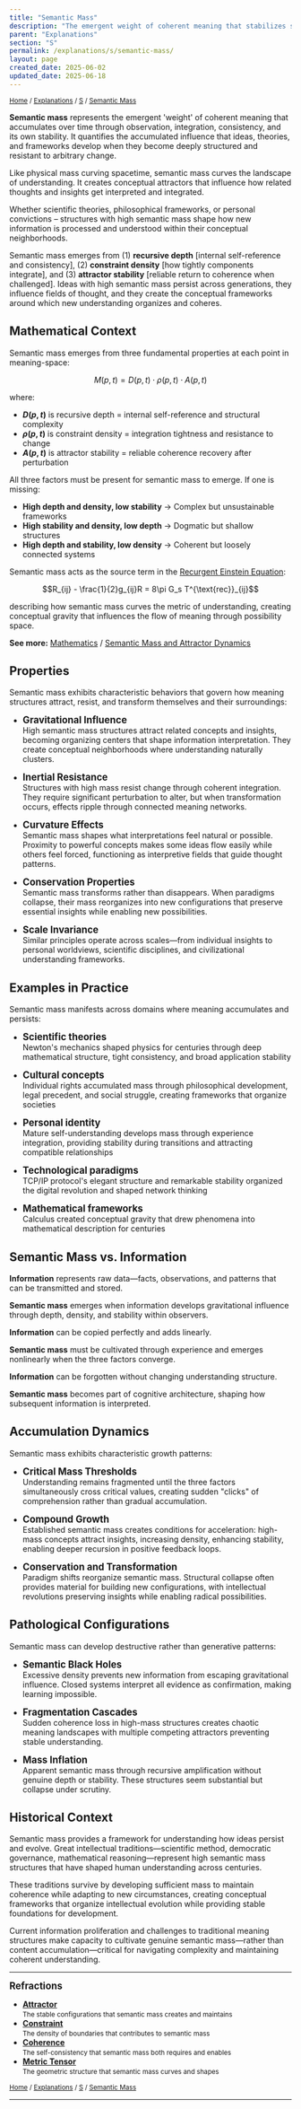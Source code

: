 ```yaml
---
title: "Semantic Mass"
description: "The emergent weight of coherent meaning that stabilizes structures and shapes the topology of understanding"
parent: "Explanations"
section: "S"
permalink: /explanations/s/semantic-mass/
layout: page
created_date: 2025-06-02
updated_date: 2025-06-18
---
```


<small>[Home](/) / [Explanations](/explanations/) / [S](/explanations/s/) / <u>Semantic Mass</u></small>

**Semantic mass** represents the emergent 'weight' of coherent meaning that accumulates over time through observation, integration, consistency, and its own stability. It quantifies the accumulated influence that ideas, theories, and frameworks develop when they become deeply structured and resistant to arbitrary change.

Like physical mass curving spacetime, semantic mass curves the landscape of understanding. It creates conceptual attractors that influence how related thoughts and insights get interpreted and integrated.

Whether scientific theories, philosophical frameworks, or personal convictions – structures with high semantic mass shape how new information is processed and understood within their conceptual neighborhoods.

Semantic mass emerges from (1) **recursive depth** [internal self-reference and consistency], (2) **constraint density** [how tightly components integrate], and (3) **attractor stability** [reliable return to coherence when challenged]. Ideas with high semantic mass persist across generations, they influence fields of thought, and they create the conceptual frameworks around which new understanding organizes and coheres.

## Mathematical Context

Semantic mass emerges from three fundamental properties at each point in meaning-space:

$$M(p,t) = D(p,t) \cdot \rho(p,t) \cdot A(p,t)$$

where:
- **$D(p,t)$** is recursive depth = internal self-reference and structural complexity
- **$\rho(p,t)$** is constraint density = integration tightness and resistance to change  
- **$A(p,t)$** is attractor stability = reliable coherence recovery after perturbation

All three factors must be present for semantic mass to emerge. If one is missing:

- **High depth and density, low stability** $\rightarrow$ Complex but unsustainable frameworks
- **High stability and density, low depth** $\rightarrow$ Dogmatic but shallow structures  
- **High depth and stability, low density** $\rightarrow$ Coherent but loosely connected systems

Semantic mass acts as the source term in the [Recurgent Einstein Equation](/math/05-semantic-mass/#52-recurgent-einstein-equation/):

$$R_{ij} - \frac{1}{2}g_{ij}R = 8\pi G_s T^{\text{rec}}_{ij}$$

describing how semantic mass curves the metric of understanding, creating conceptual gravity that influences the flow of meaning through possibility space.

**See more:** [Mathematics](/math/) / [Semantic Mass and Attractor Dynamics](/math/05-semantic-mass/)

## Properties

Semantic mass exhibits characteristic behaviors that govern how meaning structures attract, resist, and transform themselves and their surroundings:

- **<big>Gravitational Influence</big>**  
High semantic mass structures attract related concepts and insights, becoming organizing centers that shape information interpretation. They create conceptual neighborhoods where understanding naturally clusters.

- **<big>Inertial Resistance</big>**  
Structures with high mass resist change through coherent integration. They require significant perturbation to alter, but when transformation occurs, effects ripple through connected meaning networks.

- **<big>Curvature Effects</big>**  
Semantic mass shapes what interpretations feel natural or possible. Proximity to powerful concepts makes some ideas flow easily while others feel forced, functioning as interpretive fields that guide thought patterns.

- **<big>Conservation Properties</big>**  
Semantic mass transforms rather than disappears. When paradigms collapse, their mass reorganizes into new configurations that preserve essential insights while enabling new possibilities.

- **<big>Scale Invariance</big>**  
Similar principles operate across scales—from individual insights to personal worldviews, scientific disciplines, and civilizational understanding frameworks.

## Examples in Practice

Semantic mass manifests across domains where meaning accumulates and persists:

- **<big>Scientific theories</big>**  
Newton's mechanics shaped physics for centuries through deep mathematical structure, tight consistency, and broad application stability

- **<big>Cultural concepts</big>**  
Individual rights accumulated mass through philosophical development, legal precedent, and social struggle, creating frameworks that organize societies

- **<big>Personal identity</big>**  
Mature self-understanding develops mass through experience integration, providing stability during transitions and attracting compatible relationships  

- **<big>Technological paradigms</big>**  
TCP/IP protocol's elegant structure and remarkable stability organized the digital revolution and shaped network thinking

- **<big>Mathematical frameworks</big>**  
Calculus created conceptual gravity that drew phenomena into mathematical description for centuries

## Semantic Mass vs. Information

**Information** represents raw data—facts, observations, and patterns that can be transmitted and stored.

**Semantic mass** emerges when information develops gravitational influence through depth, density, and stability within observers.

**Information** can be copied perfectly and adds linearly.

**Semantic mass** must be cultivated through experience and emerges nonlinearly when the three factors converge.

**Information** can be forgotten without changing understanding structure.

**Semantic mass** becomes part of cognitive architecture, shaping how subsequent information is interpreted.

## Accumulation Dynamics

Semantic mass exhibits characteristic growth patterns:

- **<big>Critical Mass Thresholds</big>**  
Understanding remains fragmented until the three factors simultaneously cross critical values, creating sudden "clicks" of comprehension rather than gradual accumulation.

- **<big>Compound Growth</big>**  
Established semantic mass creates conditions for acceleration: high-mass concepts attract insights, increasing density, enhancing stability, enabling deeper recursion in positive feedback loops.

- **<big>Conservation and Transformation</big>**  
Paradigm shifts reorganize semantic mass. Structural collapse often provides material for building new configurations, with intellectual revolutions preserving insights while enabling radical possibilities.

## Pathological Configurations

Semantic mass can develop destructive rather than generative patterns:

- **<big>Semantic Black Holes</big>**  
Excessive density prevents new information from escaping gravitational influence. Closed systems interpret all evidence as confirmation, making learning impossible.

- **<big>Fragmentation Cascades</big>**  
Sudden coherence loss in high-mass structures creates chaotic meaning landscapes with multiple competing attractors preventing stable understanding.

- **<big>Mass Inflation</big>**  
Apparent semantic mass through recursive amplification without genuine depth or stability. These structures seem substantial but collapse under scrutiny.

## Historical Context

Semantic mass provides a framework for understanding how ideas persist and evolve. Great intellectual traditions—scientific method, democratic governance, mathematical reasoning—represent high semantic mass structures that have shaped human understanding across centuries.

These traditions survive by developing sufficient mass to maintain coherence while adapting to new circumstances, creating conceptual frameworks that organize intellectual evolution while providing stable foundations for development.

Current information proliferation and challenges to traditional meaning structures make capacity to cultivate genuine semantic mass—rather than content accumulation—critical for navigating complexity and maintaining coherent understanding.

---

**<big>Refractions</big>**

- **[Attractor](/explanations/a/attractor/)**  
  <small>The stable configurations that semantic mass creates and maintains</small>
- **[Constraint](/explanations/c/constraint/)**  
  <small>The density of boundaries that contributes to semantic mass</small>
- **[Coherence](/explanations/c/coherence/)**  
  <small>The self-consistency that semantic mass both requires and enables</small>
- **[Metric Tensor](/explanations/m/metric-tensor/)**  
  <small>The geometric structure that semantic mass curves and shapes</small>

<small>[Home](/) / [Explanations](/explanations/) / [S](/explanations/s/) / <u>Semantic Mass</u></small>

---

